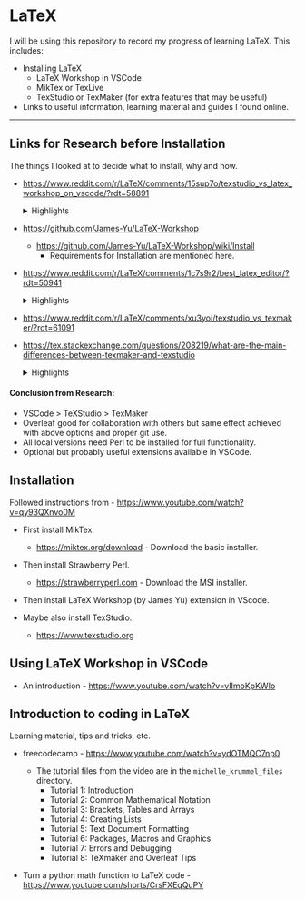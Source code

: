 # LaTeX

I will be using this repository to record my progress of learning LaTeX. 
This includes:
- Installing LaTeX
    - LaTeX Workshop in VSCode
    - MikTex or TexLive
    - TexStudio or TexMaker (for extra features that may be useful)
- Links to useful information, learning material and guides I found online. 

--- 
<!-- Intentional separator. In GitHub website, there are extra separators after every heading I think. -->

## Links for Research before Installation
The things I looked at to decide what to install, why and how.

- https://www.reddit.com/r/LaTeX/comments/15sup7o/texstudio_vs_latex_workshop_on_vscode/?rdt=58891
    <details>
    <summary>Highlights</summary>

    - "I switched to 95% VS Code/5% TexStudio once I got the settings right. The only thing VS Code lacks is the ability to change labels across a project, which TS handles well."
    - "Mostly the lack of extensions that VSCode has to make my coding experience for the most part easier. And lack of some text manipulation features, for example column selection, multiple cursors which I am used to using when coding day to day. I do still use TexStudio a little bit for some niche operations like outline manipulation, label manipulation and table generation."

    </details>

- https://github.com/James-Yu/LaTeX-Workshop
    - https://github.com/James-Yu/LaTeX-Workshop/wiki/Install
        - Requirements for Installation are mentioned here.

- https://www.reddit.com/r/LaTeX/comments/1c7s9r2/best_latex_editor/?rdt=50941
    <details>
    <summary>Highlights</summary>

    - "Latex Workshop, LTex and TexLab extensions"
    - "VS Code + LaTeX Workshop and LaTeX Language Tool is a game changer"

    </details>

- https://www.reddit.com/r/LaTeX/comments/xu3yoi/texstudio_vs_texmaker/?rdt=61091

- https://tex.stackexchange.com/questions/208219/what-are-the-main-differences-between-texmaker-and-texstudio
    <details>
    <summary>Highlights</summary>

    - "in TeXstudio, you can draw math symbols with your mouse and have them translated into LaTeX code."

    </details>


#### Conclusion from Research: 
- VSCode > TeXStudio > TexMaker
- Overleaf good for collaboration with others but same effect achieved with above options and proper git use.
- All local versions need Perl to be installed for full functionality.
- Optional but probably useful extensions available in VSCode.

## Installation

Followed instructions from - https://www.youtube.com/watch?v=qy93QXnvo0M

- First install MikTex.
    - https://miktex.org/download - Download the basic installer.

- Then install Strawberry Perl.
    - https://strawberryperl.com - Download the MSI installer.

- Then install LaTeX Workshop (by James Yu) extension in VScode.

- Maybe also install TexStudio.
    - https://www.texstudio.org

## Using LaTeX Workshop in VSCode

- An introduction - https://www.youtube.com/watch?v=vIImoKpKWIo

## Introduction to coding in LaTeX
Learning material, tips and tricks, etc.

- freecodecamp - https://www.youtube.com/watch?v=ydOTMQC7np0
    - The tutorial files from the video are in the `michelle_krummel_files` directory.
        - Tutorial 1: Introduction
        - Tutorial 2: Common Mathematical Notation
        - Tutorial 3: Brackets, Tables and Arrays
        - Tutorial 4: Creating Lists
        - Tutorial 5: Text Document Formatting
        - Tutorial 6: Packages, Macros and Graphics
        - Tutorial 7: Errors and Debugging
        - Tutorial 8: TeXmaker and Overleaf Tips

- Turn a python math function to LaTeX code - https://www.youtube.com/shorts/CrsFXEqQuPY
